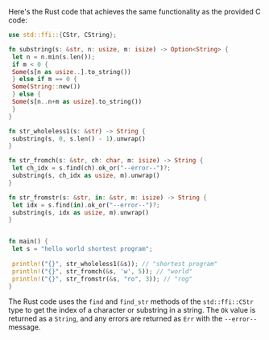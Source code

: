 Here's the Rust code that achieves the same functionality as the provided C code:
```rust
use std::ffi::{CStr, CString};

fn substring(s: &str, n: usize, m: isize) -> Option<String> {
 let n = n.min(s.len());
 if m < 0 {
 Some(s[n as usize..].to_string())
 } else if m == 0 {
 Some(String::new())
 } else {
 Some(s[n..n+m as usize].to_string())
 }
}

fn str_wholeless1(s: &str) -> String {
 substring(s, 0, s.len() - 1).unwrap()
}

fn str_fromch(s: &str, ch: char, m: isize) -> String {
 let ch_idx = s.find(ch).ok_or("--error--")?;
 substring(s, ch_idx as usize, m).unwrap()
}

fn str_fromstr(s: &str, in: &str, m: isize) -> String {
 let idx = s.find(in).ok_or("--error--")?;
 substring(s, idx as usize, m).unwrap()
}


fn main() {
 let s = "hello world shortest program";
 
 println!("{}", str_wholeless1(&s)); // "shortest program"
 println!("{}", str_fromch(&s, 'w', 5)); // "world"
 println!("{}", str_fromstr(&s, "ro", 3)); // "rog"
}
```
The Rust code uses the `find` and `find_str` methods of the `std::ffi::CStr` type to get the index of a character or substring in a string. The `Ok` value is returned as a `String`, and any errors are returned as `Err` with the `--error--` message.

